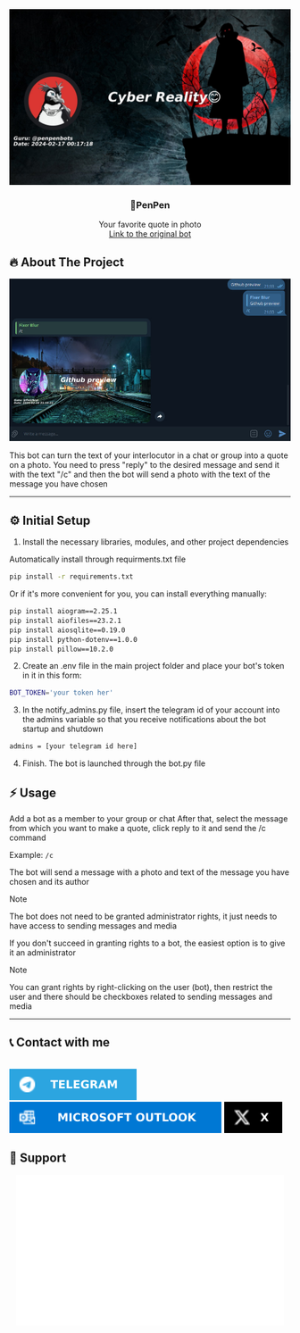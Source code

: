 <div align="center">
  <a href="https://github.com/FixerBlur/PenPen-QuoteBot">
    <img src="/file_readme/bg1.jpg" alt="Logo">
  </a>

<h3 align="center">🐧PenPen</h3>

  <p align="center">
    Your favorite quote in photo
 <br />
    <a href="https://t.me/fixerphoto_bot">Link to the original bot</a>
  </p>
</div>

## 🔥 About The Project

<img src="file_readme/screen.jpg"></img>

This bot can turn the text of your interlocutor in a chat or group into a quote on a photo. 
You need to press "reply" to the desired message and send it with the text "/c" and then the bot will send a photo with the text of the message you have chosen 

<hr>

## ⚙️ Initial Setup

1. Install the necessary libraries, modules, and other project dependencies

Automatically install through requirments.txt file
 ```sh
pip install -r requirements.txt
 ```
Or if it's more convenient for you, you can install everything manually:
 ```sh
pip install aiogram==2.25.1
pip install aiofiles==23.2.1
pip install aiosqlite==0.19.0
pip install python-dotenv==1.0.0
pip install pillow==10.2.0
```
2. Create an .env file in the main project folder and place your bot's token in it in this form: 
```sh
BOT_TOKEN='your token her'
```
3. In the notify_admins.py file, insert the telegram id of your account into the admins variable so that you receive notifications about the bot startup and shutdown
 ```sh
admins = [your telegram id here]
 ```
4. Finish. The bot is launched through the bot.py file

## ⚡️ Usage

Add a bot as a member to your group or chat
After that, select the message from which you want to make a quote, click reply to it and send the /c command

Example: `/c`

The bot will send a message with a photo and text of the message you have chosen and its author

> [!NOTE]
> The bot does not need to be granted administrator rights, it just needs to have access to sending messages and media

If you don't succeed in granting rights to a bot, the easiest option is to give it an administrator

> [!NOTE]
> You can grant rights by right-clicking on the user (bot), then restrict the user and there should be checkboxes related to sending messages and media

<hr/>

## 📞 Contact with me

<br>
<a target="_blank" href="https://t.me/fixerblur"><img src="https://github.com/FixerBlur/FixerBlur/blob/main/assets/icon/TELEGRAM.svg"></img></a>
<a target="_blank" href="mailto:fixerblur@outlook.com"><img src="https://github.com/FixerBlur/FixerBlur/blob/main/assets/icon/OUTLOOK.svg"></img></a>
<a target="_blank" href="https://twitter.com/fixerblurGG"><img src="https://github.com/FixerBlur/FixerBlur/blob/main/assets/icon/X.svg"></img></a>

<br>

## 🍩 Support
<div align="center">
  <a href="https://www.buymeacoffee.com/fixerblur">
    <img src="https://github.com/FixerBlur/FixerBlur/blob/main/assets/coffee_two.gif" alt="Logo">
  </a>
</div>
